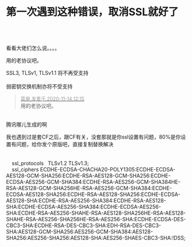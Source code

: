 # 第一次遇到这种错误，取消SSL就好了


<img id="aimg_XPSwG" onclick="zoom(this, this.src, 0, 0, 0)" class="zoom" src="https://www.png8.com/imgs/2020/11/7b9492492784c8c8.png" onmouseover="img_onmouseoverfunc(this)" onload="thumbImg(this)" border="0" alt="" /><br />
<br />
<br />
<br />
看看大佬们怎么说。。。。

用的老协议吧。

SSL3, TLSv1, TLSv1.1 将不再受支持<br />
<br />
弱密钥交换机制亦将不受支持

<div class="quote"><blockquote><font size="2"><a href="https://www.hostloc.com/forum.php?mod=redirect&amp;goto=findpost&amp;pid=9452547&amp;ptid=766566" target="_blank"><font color="#999999">菜单 发表于 2020-11-14 12:15</font></a></font><br />
用的老协议吧。</blockquote></div><br />
腾讯哪儿生成的啊

我也遇到过是套CF之后，跟CF有关，没套那就是你ssl设置有问题，80%是你设置有问题，给你发个原版吧，直接复制替换解决<br />
<br />
<br />
&nbsp; &nbsp; ssl_protocols&nbsp; &nbsp;TLSv1.2 TLSv1.3;<br />
&nbsp; &nbsp; ssl_ciphers ECDHE-ECDSA-CHACHA20-POLY1305:ECDHE-ECDSA-AES128-GCM-SHA256:ECDHE-RSA-AES128-GCM-SHA256:ECDHE-ECDSA-AES256-GCM-SHA384:ECDHE-RSA-AES256-GCM-SHA384<img src="static/image/smiley/default/biggrin.gif" smilieid="3" border="0" alt="" />HE-RSA-AES128-GCM-SHA256<img src="static/image/smiley/default/biggrin.gif" smilieid="3" border="0" alt="" />HE-RSA-AES256-GCM-SHA384:ECDHE-ECDSA-AES128-SHA256:ECDHE-RSA-AES128-SHA256:ECDHE-ECDSA-AES128-SHA:ECDHE-RSA-AES256-SHA384:ECDHE-RSA-AES128-SHA:ECDHE-ECDSA-AES256-SHA384:ECDHE-ECDSA-AES256-SHA:ECDHE-RSA-AES256-SHA<img src="static/image/smiley/default/biggrin.gif" smilieid="3" border="0" alt="" />HE-RSA-AES128-SHA256<img src="static/image/smiley/default/biggrin.gif" smilieid="3" border="0" alt="" />HE-RSA-AES128-SHA<img src="static/image/smiley/default/biggrin.gif" smilieid="3" border="0" alt="" />HE-RSA-AES256-SHA256<img src="static/image/smiley/default/biggrin.gif" smilieid="3" border="0" alt="" />HE-RSA-AES256-SHA:ECDHE-ECDSA-DES-CBC3-SHA:ECDHE-RSA-DES-CBC3-SHA:EDH-RSA-DES-CBC3-SHA:AES128-GCM-SHA256:AES256-GCM-SHA384:AES128-SHA256:AES256-SHA256:AES128-SHA:AES256-SHA<img src="static/image/smiley/default/biggrin.gif" smilieid="3" border="0" alt="" />ES-CBC3-SHA:!DSS;
